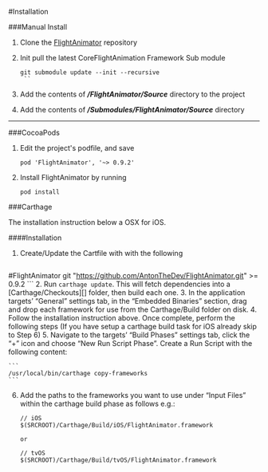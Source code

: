 #Installation

###Manual Install

1. Clone the [FlightAnimator](git@github.com:AntonTheDev/flight-animator.git) repository 
2. Init pull the latest CoreFlightAnimation Framework Sub module 

 	``` 
 	git submodule update --init --recursive 
	 ``
3. Add the contents of  ***/FlightAnimator/Source*** directory to the project
4. Add the contents of ***/Submodules/FlightAnimator/Source*** directory
****
###CocoaPods

1. Edit the project's podfile, and save

	```
    pod 'FlightAnimator', '~> 0.9.2'
	```
2. Install FlightAnimator by running

    ```
    pod install
    ```
    
###Carthage

The installation instruction below a OSX for iOS.

####Installation

1. Create/Update the Cartfile with with the following
	
	```
#FlightAnimator
git "https://github.com/AntonTheDev/FlightAnimator.git" >= 0.9.2
	```
2. Run `carthage update`. This will fetch dependencies into a [Carthage/Checkouts][] folder, then build each one.
3. In the application targets’ “General” settings tab, in the “Embedded Binaries” section, drag and drop each framework for use from the Carthage/Build folder on disk.
4. Follow the installation instruction above. Once complete, perform the following steps
(If you have setup a carthage build task for iOS already skip to Step 6) 
5. Navigate to the targets’ “Build Phases” settings tab, click the “+” icon and choose “New Run Script Phase”. Create a Run Script with the following content:

  	```
  	/usr/local/bin/carthage copy-frameworks
  	```
  	
6. Add the paths to the frameworks you want to use under “Input Files” within the carthage build phase as follows e.g.:

	```
	// iOS
 	$(SRCROOT)/Carthage/Build/iOS/FlightAnimator.framework
  	
  	or
  	
  	// tvOS
  	$(SRCROOT)/Carthage/Build/tvOS/FlightAnimator.framework
  	
  	
  	```
